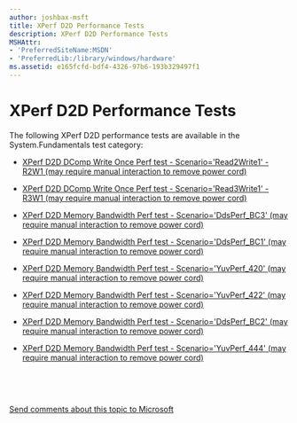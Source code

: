 ```yaml
---
author: joshbax-msft
title: XPerf D2D Performance Tests
description: XPerf D2D Performance Tests
MSHAttr:
- 'PreferredSiteName:MSDN'
- 'PreferredLib:/library/windows/hardware'
ms.assetid: e165fcfd-bdf4-4326-97b6-193b329497f1
---
```


# XPerf D2D Performance Tests


The following XPerf D2D performance tests are available in the System.Fundamentals test category:

-   [XPerf D2D DComp Write Once Perf test - Scenario='Read2Write1' - R2W1 (may require manual interaction to remove power cord)](xperf-d2d-dcomp-write-once-perf-test---scenarioread2write1---r2w1--may-require-manual-interaction-to-remove-power-cord--9e8554c9-b492-4ae5-befb-3a383930266d.md)

-   [XPerf D2D DComp Write Once Perf test - Scenario='Read3Write1' - R3W1 (may require manual interaction to remove power cord)](xperf-d2d-dcomp-write-once-perf-test---scenarioread3write1---r3w1--may-require-manual-interaction-to-remove-power-cord--d0576ec2-ef76-4c3e-bd2c-5f47c4fb83ba.md)

-   [XPerf D2D Memory Bandwidth Perf test - Scenario='DdsPerf\_BC3' (may require manual interaction to remove power cord)](xperf-d2d-memory-bandwidth-perf-test---scenarioddsperf-bc3--may-require-manual-interaction-to-remove-power-cord-f56b4d3c-ddc1-46d5-b8bb-8ad28d474356.md)

-   [XPerf D2D Memory Bandwidth Perf test - Scenario='DdsPerf\_BC1' (may require manual interaction to remove power cord)](xperf-d2d-memory-bandwidth-perf-test---scenarioddsperf-bc1--may-require-manual-interaction-to-remove-power-cord--89012857-2e78-4ce1-82a5-40f4acb5936d.md)

-   [XPerf D2D Memory Bandwidth Perf test - Scenario='YuvPerf\_420' (may require manual interaction to remove power cord)](xperf-d2d-memory-bandwidth-perf-test---scenarioyuvperf-420--may-require-manual-interaction-to-remove-power-cord-db5d8a81-626d-488a-869c-23f94a61dcbf.md)

-   [XPerf D2D Memory Bandwidth Perf test - Scenario='YuvPerf\_422' (may require manual interaction to remove power cord)](xperf-d2d-memory-bandwidth-perf-test---scenarioyuvperf-422--may-require-manual-interaction-to-remove-power-cord-8fe4ff13-c967-4970-b95c-e0be943c614c.md)

-   [XPerf D2D Memory Bandwidth Perf test - Scenario='DdsPerf\_BC2' (may require manual interaction to remove power cord)](xperf-d2d-memory-bandwidth-perf-test---scenarioddsperf-bc2--may-require-manual-interaction-to-remove-power-cord--732ef4eb-efac-43f6-8476-b279d069c937.md)

-   [XPerf D2D Memory Bandwidth Perf test - Scenario='YuvPerf\_444' (may require manual interaction to remove power cord)](xperf-d2d-memory-bandwidth-perf-test---scenarioyuvperf-444--may-require-manual-interaction-to-remove-power-cord-58b4e36a-7eb2-438c-bcf5-c1c7b373b4a7.md)

 

 

[Send comments about this topic to Microsoft](mailto:wsddocfb@microsoft.com?subject=Documentation%20feedback%20%5Bp_hck\p_hck%5D:%20XPerf%20D2D%20Performance%20Tests%20%20RELEASE:%20%284/27/2016%29&body=%0A%0APRIVACY%20STATEMENT%0A%0AWe%20use%20your%20feedback%20to%20improve%20the%20documentation.%20We%20don't%20use%20your%20email%20address%20for%20any%20other%20purpose,%20and%20we'll%20remove%20your%20email%20address%20from%20our%20system%20after%20the%20issue%20that%20you're%20reporting%20is%20fixed.%20While%20we're%20working%20to%20fix%20this%20issue,%20we%20might%20send%20you%20an%20email%20message%20to%20ask%20for%20more%20info.%20Later,%20we%20might%20also%20send%20you%20an%20email%20message%20to%20let%20you%20know%20that%20we've%20addressed%20your%20feedback.%0A%0AFor%20more%20info%20about%20Microsoft's%20privacy%20policy,%20see%20http://privacy.microsoft.com/default.aspx. "Send comments about this topic to Microsoft")




